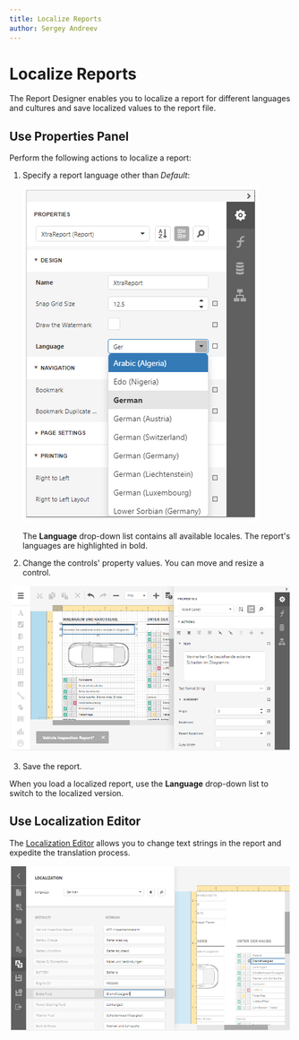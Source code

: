 ```yaml
---
title: Localize Reports
author: Sergey Andreev
---
```


# Localize Reports

The Report Designer enables you to localize a report for different languages and cultures and save localized values to the report file.

## Use Properties Panel

Perform the following actions to localize a report:

1. Specify a report language other than _Default_:

    ![](../..//images/eurd-localize-report-web-forms-panel-set-language.png)

    The **Language** drop-down list contains all available locales. The report's languages are highlighted in bold.

2. Change the controls' property values. You can move and resize a control.

![](../../images/eurd-localize-report-web-forms-change-content.png)

3. Save the report.

When you load a localized report, use the **Language** drop-down list to switch to the localized version.

## Use Localization Editor

The [Localization Editor](report-designer-tools/localization-editor.md) allows you to change text strings in the report and expedite the translation process.

![](../../images/eurd-localize-report-web-forms-language-editor.png)
